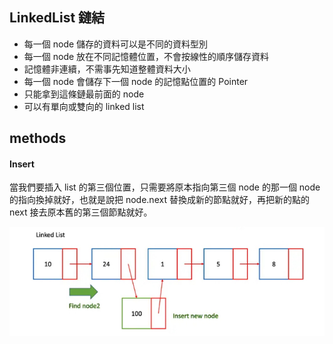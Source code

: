 ## LinkedList 鏈結

- 每一個 node 儲存的資料可以是不同的資料型別
- 每一個 node 放在不同記憶體位置，不會按線性的順序儲存資料
- 記憶體非連續，不需事先知道整體資料大小
- 每一個 node 會儲存下一個 node 的記憶點位置的 Pointer
- 只能拿到這條鏈最前面的 node
- 可以有單向或雙向的 linked list

## methods

#### Insert

當我們要插入 list 的第三個位置，只需要將原本指向第三個 node 的那一個 node 的指向換掉就好，也就是說把 node.next 替換成新的節點就好，再把新的點的 next 接去原本舊的第三個節點就好。

![LinkedList-Insert](./assets/linklist-insert.jpg)
